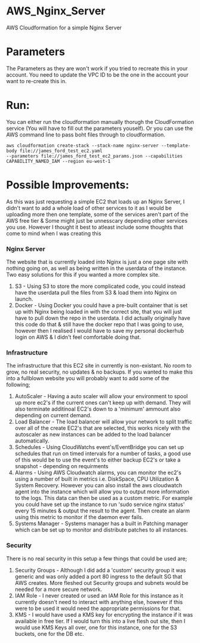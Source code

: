 # AWS_Nginx_Server
AWS Cloudformation for a simple Nginx Server

# Parameters
  The Parameters as they are won't work if you tried to recreate this in your account.
  You need to update the VPC ID to be the one in the account your want to re-create this in.

# Run:
  You can either run the cloudformation manually thorugh the CloudFormation service (You will have to fill out the parameters youself). 
  Or you can use the AWS command line to pass boht files through to cloudformation.
  
    aws cloudformation create-stack --stack-name nginx-server --template-body file://james_ford_test_ec2.yaml 
    --parameters file://james_ford_test_ec2_params.json --capabilities CAPABILITY_NAMED_IAM --region eu-west-1

# Possible Improvements:
  As this was just requesting a simple EC2 that loads up an Nginx Server, I didn't want to add a whole load of other services to it as 
  I would be uploading more then one template, some of the services aren't part of the AWS free tier & Some might just be unnesscary depending other services you use.
  However I thought it best to atleast include some thoughts that come to mind when I was creating this
  
  ### Nginx Server
  The website that is currently loaded into Nginx is just a one page site with nothing going on, as well as being written in the userdata of the instance.
  Two easy solutions for this if you wanted a more complex site.
  
  1. S3 - Using S3 to store the more complicated code, you could instead have the userdata pull the files from S3 & load them into Nginx on launch.
  2. Docker - Using Docker you could have a pre-built container that is set up with Nginx being loaded in with the correct site, that you will just have to pull down the repo in the userdata. I did actually originally have this code do that & still have the docker repo that I was going to use, however then I realised I would have to save my personal dockerhub login on AWS & I didn't feel comfortable doing that.
    
  ### Infrastructure
  The infrastructure that this EC2 site in currently is non-existant. No room to grow, no real security, no updates & no backups. If you wanted to make this into a fullblown website you will probably want to add some of the following;
    
  1. AutoScaler - Having a auto scaler will allow your environment to spool up more ec2's if the current ones can't keep up with demand. They will also terminate additinoal EC2's down to a 'minimum' ammount also depending on current demand.
  2. Load Balancer - The load balancer will allow your network to split traffic over all of the create EC2's that are selected, this works nicely with the autoscaler as new instances can be added to the load balancer automatically.
  3. Schedules - Using CloudWatchs event's/EventBridge you can set up schedules that run on timed intervals for a number of tasks, a good use of this would be to use the event's to either backup EC2's or take a snapshot - depending on requirments
  4. Alarms - Using AWS Cloudwatch alarms, you can monitor the ec2's using a number of built in metrics i.e. DiskSpace, CPU Utilization & System Recovery. However you can also install the aws cloudwatch agent into the instance which will allow you to output more information to the logs. This data can then be used as a custom metric. For example you could have set up the instance to run 'sudo service nginx status' every 15 minutes & output the result to the agent. Then create an alarm using this metric to monitor if the daemon ever fails.
  5. Systems Manager - Systems manager has a built in Patching manager which can be set up to monitor and distribute patches to all instances.
    
  ### Security
  There is no real security in this setup a few things that could be used are;
  
  1. Security Groups - Although I did add a 'custom' security group it was generic and was only added a port 80 ingress to the default SG that AWS creates. More fleshed out Security groups and subnets would be needed for a more secure network.
  2. IAM Role - I never created or used an IAM Role for this instance as it currently doesn't need to interact with anything else, however if this were to be used it would need the appropriate permissions for that.
  3. KMS - I would have used a KMS key for encrypting the instance if it was available in free tier. If I would turn this into a live flesh out site, then I would use KMS Keys all over, one for this instance, one for the S3 buckets, one for the DB etc.
